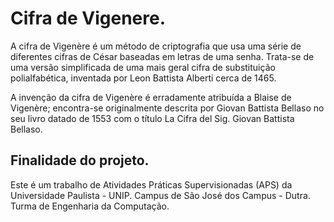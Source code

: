 # Cifra de Vigenere.

A cifra de Vigenère é um método de criptografia que usa uma série de diferentes cifras de César baseadas em letras de uma senha. Trata-se de uma versão simplificada de uma mais geral cifra de substituição polialfabética, inventada por Leon Battista Alberti cerca de 1465.

A invenção da cifra de Vigenère é erradamente atribuída a Blaise de Vigenère; encontra-se originalmente descrita por Giovan Battista Bellaso no seu livro datado de 1553 com o título La Cifra del Sig. Giovan Battista Bellaso.

## Finalidade do projeto.

Este é um trabalho de Atividades Práticas Supervisionadas (APS) da Universidade Paulista - UNIP. Campus de São José dos Campus - Dutra.
Turma de Engenharia da Computação.
